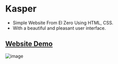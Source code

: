 # Kasper
- Simple Website From El Zero Using HTML, CSS.
- With a beautiful and pleasant user interface.

## [Website Demo](https://mahrous-gamal.github.io/Kasper/)

![image](https://github.com/Mahrous-Gamal/Kasper/assets/105131896/fa1eecc2-4bb0-489b-95e6-ebff1443bd05)
